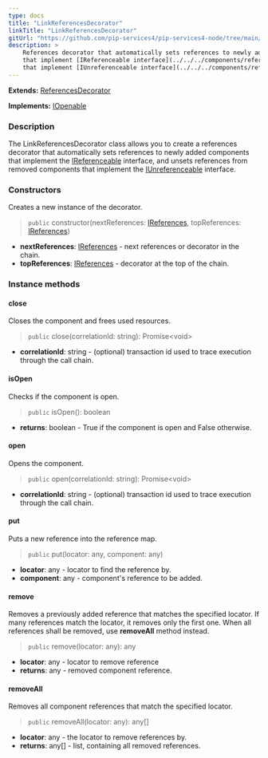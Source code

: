 ```yaml
---
type: docs
title: "LinkReferencesDecorator"
linkTitle: "LinkReferencesDecorator"
gitUrl: "https://github.com/pip-services4/pip-services4-node/tree/main/pip-services4-container-node"
description: >
    References decorator that automatically sets references to newly added components
    that implement [IReferenceable interface](../../../components/refer/ireferenceable), and unsets references from removed components
    that implement [IUnreferenceable interface](../../../components/refer/iunreferenceable).
---
```


**Extends:** [ReferencesDecorator](../references_decorator)

**Implements:** [IOpenable](../../../components/run/iopenable)

### Description

The LinkReferencesDecorator class allows you to create a references decorator that automatically sets references to newly added components that implement the [IReferenceable](../../../components/refer/ireferenceable) interface, and unsets references from removed components that implement the [IUnreferenceable](../../../commons/refer/iunreferenceable) interface.

### Constructors
Creates a new instance of the decorator.

> `public` constructor(nextReferences: [IReferences](../../../components/refer/ireferences), topReferences: [IReferences](../../../components/refer/ireferences))

- **nextReferences**: [IReferences](../../../components/refer/ireferences) - next references or decorator in the chain.
- **topReferences**: [IReferences](../../../components/refer/ireferences) - decorator at the top of the chain.

### Instance methods

#### close
Closes the component and frees used resources.

> `public` close(correlationId: string): Promise\<void\>
- **correlationId**: string - (optional) transaction id used to trace execution through the call chain.

#### isOpen
Checks if the component is open.

> `public` isOpen(): boolean
- **returns**: boolean - True if the component is open and False otherwise.

#### open
Opens the component.

> `public` open(correlationId: string): Promise\<void\>
- **correlationId**: string - (optional) transaction id used to trace execution through the call chain.

#### put
Puts a new reference into the reference map.

> `public` put(locator: any, component: any)
- **locator**: any - locator to find the reference by.
- **component**: any - component's reference to be added.


#### remove
Removes a previously added reference that matches the specified locator.
If many references match the locator, it removes only the first one.
When all references shall be removed, use **removeAll** method instead.

> `public` remove(locator: any): any
- **locator**: any - locator to remove reference
- **returns**: any - removed component reference.

#### removeAll
Removes all component references that match the specified locator.

> `public` removeAll(locator: any): any[]
- **locator**: any - the locator to remove references by.
- **returns**: any[] - list, containing all removed references.
